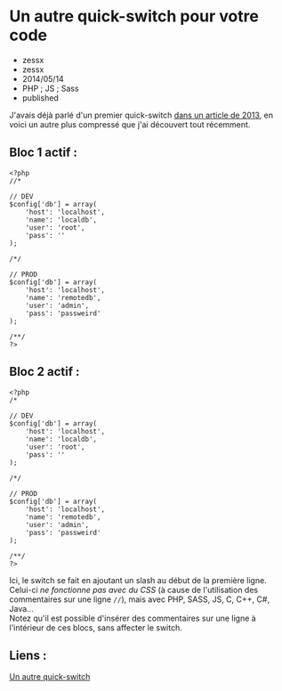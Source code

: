 # Un autre quick-switch pour votre code
- zessx
- zessx
- 2014/05/14
- PHP ; JS ; Sass
- published

J'avais déjà parlé d'un premier quick-switch [dans un article de 2013](http://blog.smarchal.com/switcher-rapidement-entre-deux-blocs-de-css), en voici un autre plus compressé que j'ai découvert tout récemment.

## Bloc 1 actif :

	<?php
	//*

	// DEV
	$config['db'] = array(
		'host': 'localhost',
		'name': 'localdb',
		'user': 'root',
		'pass': ''
	);

	/*/

	// PROD
	$config['db'] = array(
		'host': 'localhost',
		'name': 'remotedb',
		'user': 'admin',
		'pass': 'passweird'
	);

	/**/
	?>

## Bloc 2 actif :

	<?php
	/*

	// DEV
	$config['db'] = array(
		'host': 'localhost',
		'name': 'localdb',
		'user': 'root',
		'pass': ''
	);

	/*/

	// PROD
	$config['db'] = array(
		'host': 'localhost',
		'name': 'remotedb',
		'user': 'admin',
		'pass': 'passweird'
	);

	/**/
	?>

Ici, le switch se fait en ajoutant un slash au début de la première ligne. Celui-ci *ne fonctionne pas avec du CSS* (à cause de l'utilisation des commentaires sur une ligne `//`), mais avec PHP, SASS, JS, C, C++, C#, Java...  
Notez qu'il est possible d'insérer des commentaires sur une ligne à l'intérieur de ces blocs, sans affecter le switch.

## Liens :
[Un autre quick-switch](http://blog.smarchal.com/switcher-rapidement-entre-deux-blocs-de-css)   